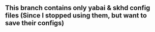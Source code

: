 ## This branch contains only yabai & skhd config files (Since I stopped using them, but want to save their configs)

